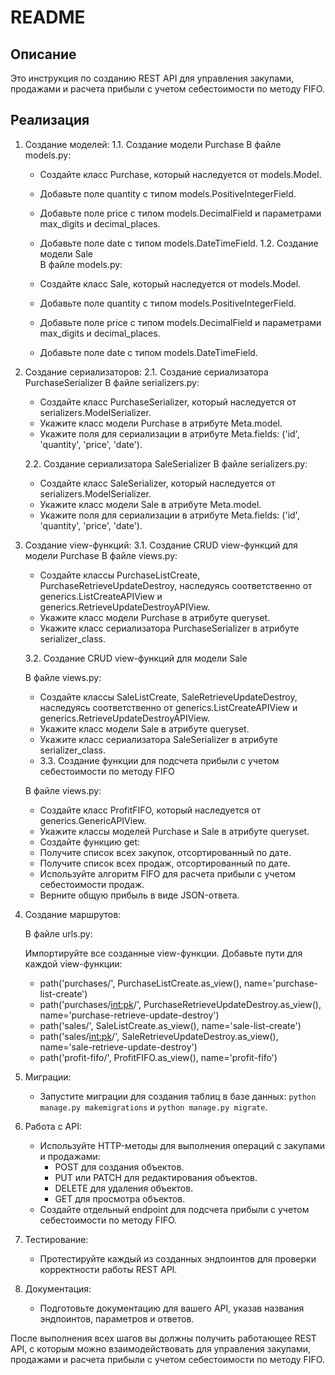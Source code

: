 # README

## Описание

Это инструкция по созданию REST API для управления закупами, продажами и расчета прибыли с учетом себестоимости по методу FIFO.

## Реализация

1. Создание моделей:
   1.1. Создание модели Purchase
   В файле models.py:

   - Создайте класс Purchase, который наследуется от models.Model.
   - Добавьте поле quantity с типом models.PositiveIntegerField.
   - Добавьте поле price с типом models.DecimalField и параметрами max_digits и decimal_places.
   - Добавьте поле date с типом models.DateTimeField.
   1.2. Создание модели Sale  
   В файле models.py:

   - Создайте класс Sale, который наследуется от models.Model.
   - Добавьте поле quantity с типом models.PositiveIntegerField.
   - Добавьте поле price с типом models.DecimalField и параметрами max_digits и decimal_places.
   - Добавьте поле date с типом models.DateTimeField.
   
2. Создание сериализаторов:
   2.1. Создание сериализатора PurchaseSerializer
   В файле serializers.py:

    - Создайте класс PurchaseSerializer, который наследуется от serializers.ModelSerializer.
    - Укажите класс модели Purchase в атрибуте Meta.model.
    - Укажите поля для сериализации в атрибуте Meta.fields: ('id', 'quantity', 'price', 'date').
   
   2.2. Создание сериализатора SaleSerializer
   В файле serializers.py:

   - Создайте класс SaleSerializer, который наследуется от serializers.ModelSerializer.
   - Укажите класс модели Sale в атрибуте Meta.model.
   - Укажите поля для сериализации в атрибуте Meta.fields: ('id', 'quantity', 'price', 'date').

3. Создание view-функций:
   3.1. Создание CRUD view-функций для модели Purchase
   В файле views.py:

   - Создайте классы PurchaseListCreate, PurchaseRetrieveUpdateDestroy, наследуясь соответственно от generics.ListCreateAPIView и generics.RetrieveUpdateDestroyAPIView.
   - Укажите класс модели Purchase в атрибуте queryset.
   - Укажите класс сериализатора PurchaseSerializer в атрибуте serializer_class.
   
   3.2. Создание CRUD view-функций для модели Sale
   
   В файле views.py:

   - Создайте классы SaleListCreate, SaleRetrieveUpdateDestroy, наследуясь соответственно от generics.ListCreateAPIView и generics.RetrieveUpdateDestroyAPIView.
   - Укажите класс модели Sale в атрибуте queryset.
   - Укажите класс сериализатора SaleSerializer в атрибуте serializer_class.
   - 3.3. Создание функции для подсчета прибыли с учетом себестоимости по методу FIFO
   
   В файле views.py:
   
   - Создайте класс ProfitFIFO, который наследуется от generics.GenericAPIView.
   - Укажите классы моделей Purchase и Sale в атрибуте queryset.
   - Создайте функцию get:
   - Получите список всех закупок, отсортированный по дате.
   - Получите список всех продаж, отсортированный по дате.
   - Используйте алгоритм FIFO для расчета прибыли с учетом себестоимости продаж.
   - Верните общую прибыль в виде JSON-ответа.

4. Создание маршрутов:

   В файле urls.py:

   Импортируйте все созданные view-функции.
   Добавьте пути для каждой view-функции:
   - path('purchases/', PurchaseListCreate.as_view(), name='purchase-list-create')
   - path('purchases/<int:pk>/', PurchaseRetrieveUpdateDestroy.as_view(), name='purchase-retrieve-update-destroy')
   - path('sales/', SaleListCreate.as_view(), name='sale-list-create')
   - path('sales/<int:pk>/', SaleRetrieveUpdateDestroy.as_view(), name='sale-retrieve-update-destroy')
   - path('profit-fifo/', ProfitFIFO.as_view(), name='profit-fifo')


5. Миграции:

   - Запустите миграции для создания таблиц в базе данных: `python manage.py makemigrations` и `python manage.py migrate`.

6. Работа с API:

   - Используйте HTTP-методы для выполнения операций с закупами и продажами:
     - POST для создания объектов.
     - PUT или PATCH для редактирования объектов.
     - DELETE для удаления объектов.
     - GET для просмотра объектов.
   - Создайте отдельный endpoint для подсчета прибыли с учетом себестоимости по методу FIFO.

7. Тестирование:

   - Протестируйте каждый из созданных эндпоинтов для проверки корректности работы REST API.

8. Документация:

   - Подготовьте документацию для вашего API, указав названия эндпоинтов, параметров и ответов.

После выполнения всех шагов вы должны получить работающее REST API, с которым можно взаимодействовать для управления закупами, продажами и расчета прибыли с учетом себестоимости по методу FIFO.
